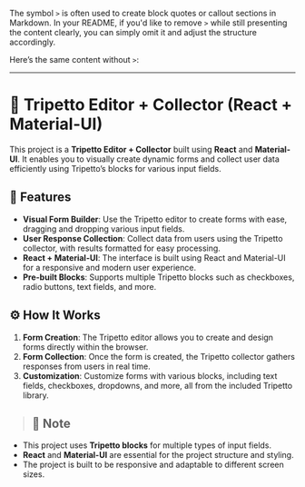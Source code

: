 The symbol `>` is often used to create block quotes or callout sections in Markdown. In your README, if you'd like to remove `>` while still presenting the content clearly, you can simply omit it and adjust the structure accordingly.

Here’s the same content without `>`:

---

# 📝 Tripetto Editor + Collector (React + Material-UI)

This project is a **Tripetto Editor + Collector** built using **React** and **Material-UI**. It enables you to visually create dynamic forms and collect user data efficiently using Tripetto’s blocks for various input fields.

## 🚀 Features

- **Visual Form Builder**: Use the Tripetto editor to create forms with ease, dragging and dropping various input fields.
- **User Response Collection**: Collect data from users using the Tripetto collector, with results formatted for easy processing.
- **React + Material-UI**: The interface is built using React and Material-UI for a responsive and modern user experience.
- **Pre-built Blocks**: Supports multiple Tripetto blocks such as checkboxes, radio buttons, text fields, and more.

## ⚙️ How It Works

1. **Form Creation**: The Tripetto editor allows you to create and design forms directly within the browser.
2. **Form Collection**: Once the form is created, the Tripetto collector gathers responses from users in real time.
3. **Customization**: Customize forms with various blocks, including text fields, checkboxes, dropdowns, and more, all from the included Tripetto library.

> ## 📝 Note

- This project uses **Tripetto blocks** for multiple types of input fields.
- **React** and **Material-UI** are essential for the project structure and styling.
- The project is built to be responsive and adaptable to different screen sizes.


